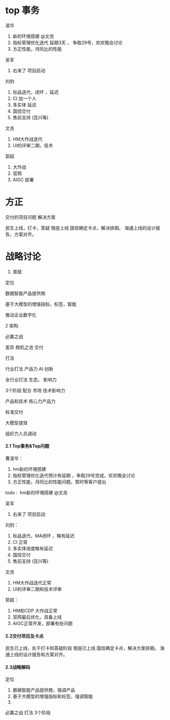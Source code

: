 
#   top 事务

凌华

1. 新的环境搭建 @文尧
2. 指标管理优化迭代 延期3天 ， 争取29号，欢欢晚会讨论
3. 方正性能，月同比的性能

吴军

1. 右来了 项目启动

刘豹

1. 标品迭代，闭环 ，延迟
2. CI  加一个人
3. 多实体 延迟
4. 国信交付
5. 售前支持 (百兴等)

文尧

1. HM大作战迭代
2. UI的评审二期，技术

郭超
1. 大作战
2. 官网
3.  AIGC 部署








#  方正

交付的项目问题 解决方案

民生上线，打卡，答疑
银座上线
国信确定卡点，解决排期。
海通上线的设计报告，方案对齐。





#   战略讨论


1.  禀赋


定位

数据智能产品提供商

基于大模型的增强指标，标签，智能

推动企业数字化


2 
架构

必赢之战

差异
商机之池
交付

打法

行业打法
产品力 AI
创新

全行业打法
生态， 影响力

3个阶段
配合 市场 技术影响力

产品和技术 核心力产品力

标准交付

大模型提效

组织力人员调动





#### 2.1 Top事务&Top问题

曹凌华：

1. hm新的环境搭建
2. 指标管理优化迭代预计有延期 ，争取29号完成，欢欢晚会讨论
3. 方正性能，月同比的性能问题。暂时等客户提出


todo : 
hm新的环境搭建 @文尧

吴军

1. 右来了 项目启动


刘豹：

1. 标品迭代，MA闭环 ，略有延迟
2. CI 正常
3. 多实体进度略有延迟
4. 国信交付
5. 售前支持 (百兴等)
   
文尧

1. HM大作战迭代正常
2. UI的评审二期和技术评审   

郭超：

1. HM和CDP 大作战正常
2. 官网最后优化，具备上线
3.  AIGC正常开发，部署有些问题



#### 2.2交付项目及卡点

民生已上线，处于打卡和答疑阶段
银座已上线
国信确定卡点，解决方案排期。
海通上线的设计报告和方案对齐。

#### 2.3战略解码

定位
1. 数据智能产品提供商，强调产品
2.  基于大模型的增强指标和标签，强调智能
3. 
必赢之战
打法
3个阶段






